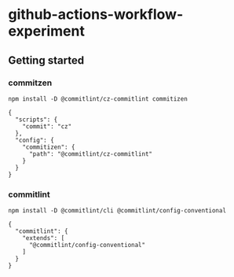 # github-actions-workflow-experiment

## Getting started

### commitzen

```
npm install -D @commitlint/cz-commitlint commitizen
```

```
{
  "scripts": {
    "commit": "cz"
  },
  "config": {
    "commitizen": {
      "path": "@commitlint/cz-commitlint"
    }
  }
}
```

### commitlint

```
npm install -D @commitlint/cli @commitlint/config-conventional 
```

```
{
  "commitlint": {
    "extends": [
      "@commitlint/config-conventional"
    ]
  }
}
```
